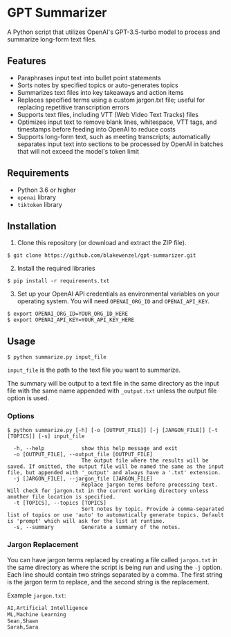 # GPT Summarizer

A Python script that utilizes OpenAI's GPT-3.5-turbo model to process and summarize long-form text files.

## Features
* Paraphrases input text into bullet point statements
* Sorts notes by specified topics or auto-generates topics
* Summarizes text files into key takeaways and action items
* Replaces specified terms using a custom jargon.txt file; useful for replacing repetitive transcription errors
* Supports text files, including VTT (Web Video Text Tracks) files
* Optimizes input text to remove blank lines, whitespace, VTT tags, and timestamps before feeding into OpenAI to reduce costs
* Supports long-form text, such as meeting transcripts; automatically separates input text into sections to be processed by OpenAI in batches that will not exceed the model's token limit


## Requirements

* Python 3.6 or higher
* `openai` library
* `tiktoken` library

## Installation

1. Clone this repository (or download and extract the ZIP file).
```shell
$ git clone https://github.com/blakewenzel/gpt-summarizer.git
```

2. Install the required libraries
```shell
$ pip install -r requirements.txt
```

3. Set up your OpenAI API credentials as environmental variables on your operating system. You will need `OPENAI_ORG_ID` and `OPENAI_API_KEY`.
```shell
$ export OPENAI_ORG_ID=YOUR_ORG_ID_HERE
$ export OPENAI_API_KEY=YOUR_API_KEY_HERE
```

## Usage
```shell
$ python summarize.py input_file
```

`input_file` is the path to the text file you want to summarize.

The summary will be output to a text file in the same directory as the input file with the same name appended with `_output.txt` unless the output file option is used.

### Options
```shell
$ python summarize.py [-h] [-o [OUTPUT_FILE]] [-j [JARGON_FILE]] [-t [TOPICS]] [-s] input_file
```

```shell
  -h, --help            show this help message and exit
  -o [OUTPUT_FILE], --output_file [OUTPUT_FILE]
                        The output file where the results will be saved. If omitted, the output file will be named the same as the input file, but appended with '_output' and always have a '.txt' extension.
  -j [JARGON_FILE], --jargon_file [JARGON_FILE]
                        Replace jargon terms before processing text. Will check for jargon.txt in the current working directory unless another file location is specified.
  -t [TOPICS], --topics [TOPICS]
                        Sort notes by topic. Provide a comma-separated list of topics or use 'auto' to automatically generate topics. Default is 'prompt' which will ask for the list at runtime.
  -s, --summary         Generate a summary of the notes.
```


### Jargon Replacement

You can have jargon terms replaced by creating a file called `jargon.txt` in the same directory as where the script is being run and using the `-j` option. Each line should contain two strings separated by a comma. The first string is the jargon term to replace, and the second string is the replacement.

Example `jargon.txt`:
```txt
AI,Artificial Intelligence
ML,Machine Learning
Sean,Shawn
Sarah,Sara
```

